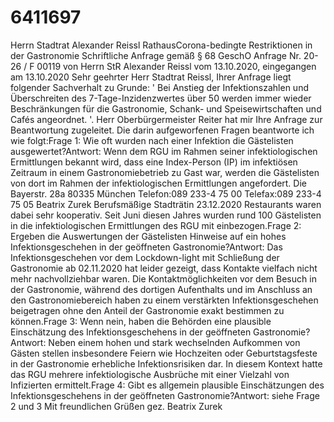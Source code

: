 # 6411697

Herrn Stadtrat Alexander Reissl
RathausCorona-bedingte Restriktionen in der Gastronomie
Schriftliche Anfrage gemäß § 68 GeschO Anfrage Nr. 20-26 / F 00119 von Herrn StR Alexander Reissl vom 13.10.2020, eingegangen am 13.10.2020
Sehr geehrter Herr Stadtrat Reissl,
Ihrer Anfrage liegt folgender Sachverhalt zu Grunde:
' Bei Anstieg der Infektionszahlen und Überschreiten des 7-Tage-Inzidenzwertes über 50 werden immer wieder Beschränkungen für die Gastronomie, Schank- und Speisewirtschaften und Cafés angeordnet. '.
Herr Oberbürgermeister Reiter hat mir Ihre Anfrage zur Beantwortung zugeleitet. Die darin aufgeworfenen Fragen beantworte ich wie folgt:Frage 1:
Wie oft wurden nach einer Infektion die Gästelisten ausgewertet?Antwort:
Wenn dem RGU im Rahmen seiner infektiologischen Ermittlungen bekannt wird, dass eine Index-Person (IP) im infektiösen Zeitraum in einem Gastronomiebetrieb zu Gast war, werden die Gästelisten von dort im Rahmen der infektiologischen Ermittlungen angefordert. Die
Bayerstr. 28a
80335 München
Telefon:089 233-4 75 00
Telefax:089 233-4 75 05
Beatrix Zurek Berufsmäßige Stadträtin
23.12.2020
Restaurants waren dabei sehr kooperativ. Seit Juni diesen Jahres wurden rund 100 Gästelisten in die infektiologischen Ermittlungen des RGU mit einbezogen.Frage 2:
Ergeben die Auswertungen der Gästelisten Hinweise auf ein hohes Infektionsgeschehen in der geöffneten Gastronomie?Antwort:
Das Infektionsgeschehen vor dem Lockdown-light mit Schließung der Gastronomie ab 02.11.2020 hat leider gezeigt, dass Kontakte vielfach nicht mehr nachvollziehbar waren. Die Kontaktmöglichkeiten vor dem Besuch in der Gastronomie, während des dortigen Aufenthalts und im Anschluss an den Gastronomiebereich haben zu einem verstärkten Infektionsgeschehen beigetragen ohne den Anteil der Gastronomie exakt bestimmen zu können.Frage 3:
Wenn nein, haben die Behörden eine plausible Einschätzung des Infektionsgeschehens in der geöffneten Gastronomie?Antwort:
Neben einem hohen und stark wechselnden Aufkommen von Gästen stellen insbesondere Feiern wie Hochzeiten oder Geburtstagsfeste in der Gastronomie erhebliche Infektionsrisiken dar. In diesem Kontext hatte das RGU mehrere infektiologische Ausbrüche mit einer Vielzahl von Infizierten ermittelt.Frage 4:
Gibt es allgemein plausible Einschätzungen des Infektionsgeschehens in der geöffneten Gastronomie?Antwort:
siehe Frage 2 und 3
Mit freundlichen Grüßen gez.
Beatrix Zurek